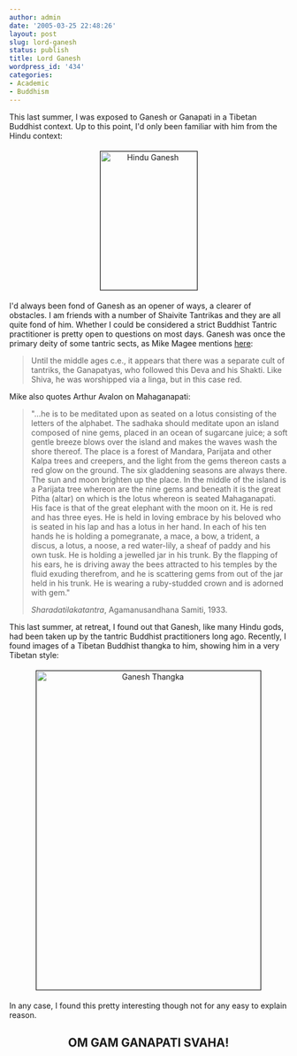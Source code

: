 ```yaml
---
author: admin
date: '2005-03-25 22:48:26'
layout: post
slug: lord-ganesh
status: publish
title: Lord Ganesh
wordpress_id: '434'
categories:
- Academic
- Buddhism
---
```

This last summer, I was exposed to Ganesh or Ganapati in a Tibetan Buddhist context. Up to this point, I'd only been familiar with him from the Hindu context:
<p align="center"><img width="175" vspace="5" hspace="5" height="250" border="1" alt="Hindu Ganesh" src="http://www.arcanology.com/images/Ganapati.jpg" /></p>
I'd always been fond of Ganesh as an opener of ways, a clearer of obstacles. I am friends with a number of Shaivite Tantrikas and they are all quite fond of him. Whether I could be considered a strict Buddhist Tantric practitioner is pretty open to questions on most days. Ganesh was once the primary deity of some tantric sects, as Mike Magee mentions
<a href="http://www.clas.ufl.edu/users/gthursby/tantra/ganesh.htm">here</a>:
<blockquote>Until the middle ages c.e., it appears that there was a separate cult of tantriks, the Ganapatyas, who followed this Deva and his Shakti. Like Shiva, he was worshipped via a linga, but in this case red.</blockquote>
Mike also quotes Arthur Avalon on Mahaganapati:
<blockquote>"...he is to be meditated upon as seated on a lotus consisting of the letters of the alphabet. The sadhaka should meditate upon an island composed of nine gems, placed in an ocean of sugarcane juice; a soft gentle breeze blows over the island and makes the waves wash the shore thereof. The place is a forest of Mandara, Parijata and other Kalpa trees and creepers, and the light from the gems thereon casts a red glow on the ground. The six gladdening seasons are always there. The sun and moon brighten up the place. In the middle of the island is a Parijata tree whereon are the nine gems and beneath it is the great Pitha (altar) on which is the lotus whereon is seated Mahaganapati. His face is that of the great elephant with the moon on it. He is red and has three eyes. He is held in loving embrace by his beloved who is seated in his lap and has a lotus in her hand. In each of his ten hands he is holding a pomegranate, a mace, a bow, a trident, a discus, a lotus, a noose, a red water-lily, a sheaf of paddy and his own tusk. He is holding a jewelled jar in his trunk. By the flapping of his ears, he is driving away the bees attracted to his temples by the fluid exuding therefrom, and he is scattering gems from out of the jar held in his trunk. He is wearing a ruby-studded crown and is adorned with gem." </em>

<em>Sharadatilakatantra</em>, Agamanusandhana Samiti, 1933.</blockquote>
This last summer, at retreat, I found out that Ganesh, like many Hindu gods, had been taken up by the tantric Buddhist practitioners long ago. Recently, I found images of a Tibetan Buddhist thangka to him, showing him in a very Tibetan style:
<p align="center"><img width="406" vspace="5" hspace="5" height="576" border="1" alt="Ganesh Thangka" src="http://www.arcanology.com/images/Ganesh_thangka_detail1-web.jpg" /></p>
In any case, I found this  pretty interesting though not for any easy to explain reason.
<h2 align="center">OM GAM GANAPATI SVAHA!</h2>
